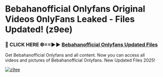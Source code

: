 # Bebahanofficial Onlyfans Original Videos 0nlyFans Leaked - Files Updated! (z9ee)

<h3>🔴 CLICK HERE 🌐==►► <a href="https://tinyurl.com/ms9xzufz" rel="nofollow">Bebahanofficial Onlyfans Updated Files</a></h3>

Get Bebahanofficial Onlyfans and all content. Now you can access all videos and pictures of Bebahanofficial Onlyfans. New Updated Files 2025!

[![z9ee](https://i.imgur.com/PQ7UWWw.gif)](https://tinyurl.com/ms9xzufz)

